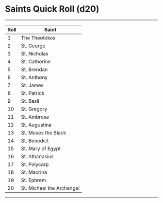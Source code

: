 # Saints Quick Roll (d20)

---

| Roll | Saint                  |
|------|------------------------|
|  1   | The Theotokos          |
|  2   | St. George             |
|  3   | St. Nicholas           |
|  4   | St. Catherine          |
|  5   | St. Brendan            |
|  6   | St. Anthony            |
|  7   | St. James              |
|  8   | St. Patrick            |
|  9   | St. Basil              |
| 10   | St. Gregory            |
| 11   | St. Ambrose            |
| 12   | St. Augustine          |
| 13   | St. Moses the Black    |
| 14   | St. Benedict           |
| 15   | St. Mary of Egypt      |
| 16   | St. Athanasius         |
| 17   | St. Polycarp           |
| 18   | St. Macrina            |
| 19   | St. Ephrem             |
| 20   | St. Michael the Archangel |

---
